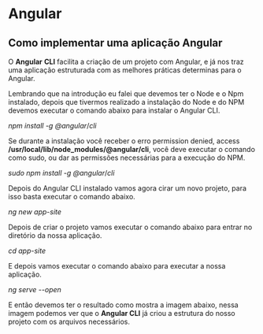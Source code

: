 ﻿Angular
============
Como implementar uma aplicação Angular
------------
O **Angular** **CLI** facilita a criação de um projeto com Angular, e já nos traz uma aplicação estruturada com as melhores práticas determinas para o Angular.

Lembrando que na introdução eu falei que devemos ter o Node e o Npm instalado, depois que tivermos realizado a instalação do Node e do NPM devemos executar o comando abaixo para instalar o Angular CLI.

_npm_ _install_ _-g_ _@angular_/_cli_

Se durante a instalação você receber o erro permission denied, access **/usr/local/lib/node_modules/@angular/cli**, você deve executar o comando como sudo, ou dar as permissões necessárias para a execução do NPM.


_sudo_ _npm_ _install_ _-g_ _@angular_/_cli_

Depois do Angular CLI instalado vamos agora cirar um novo projeto, para isso basta executar o comando abaixo.

_ng_ _new_ _app_-_site_


Depois de criar o projeto vamos executar o comando abaixo para entrar no diretório da nossa aplicação.

_cd_ _app-site_

E depois vamos executar o comando abaixo para executar a nossa aplicação.

_ng_ _serve_ _--open_

E então devemos ter o resultado como mostra a imagem abaixo, nessa imagem podemos ver que o **Angular CLI** já criou a estrutura do nosso projeto com os arquivos necessários.